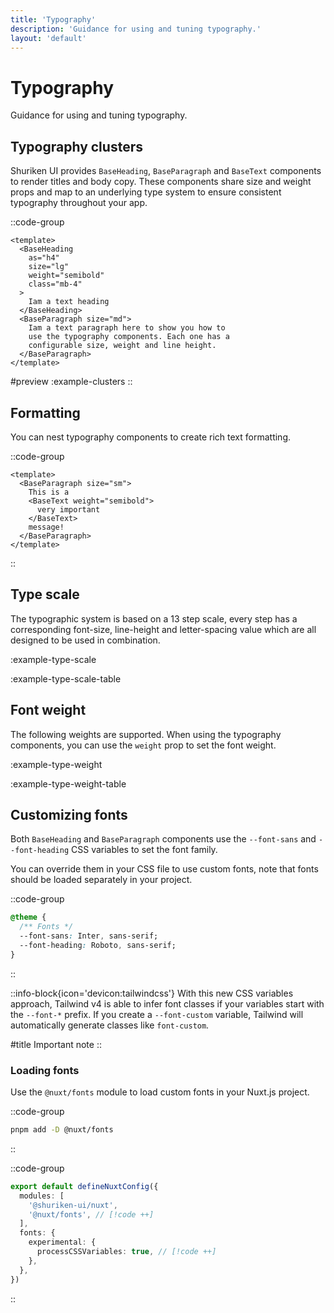```yaml
---
title: 'Typography'
description: 'Guidance for using and tuning typography.'
layout: 'default'
---
```


# Typography

Guidance for using and tuning typography.

## Typography clusters

Shuriken UI provides `BaseHeading`, `BaseParagraph` and `BaseText` components to render titles and body copy. These components share size and weight props and map to an underlying type system to ensure consistent typography throughout your app.

::code-group

```vue [Comp.vue]
<template>
  <BaseHeading
    as="h4"
    size="lg"
    weight="semibold"
    class="mb-4"
  >
    Iam a text heading
  </BaseHeading>
  <BaseParagraph size="md">
    Iam a text paragraph here to show you how to
    use the typography components. Each one has a
    configurable size, weight and line height.
  </BaseParagraph>
</template>
```

#preview
:example-clusters
::

## Formatting

You can nest typography components to create rich text formatting.

::code-group

```vue [Comp.vue]
<template>
  <BaseParagraph size="sm">
    This is a
    <BaseText weight="semibold">
      very important
    </BaseText>
    message!
  </BaseParagraph>
</template>
```
::

## Type scale

The typographic system is based on a 13 step scale, every step has a corresponding font-size, line-height and letter-spacing value which are all designed to be used in combination.

:example-type-scale

:example-type-scale-table

## Font weight

The following weights are supported. When using the typography components, you can use the `weight` prop to set the font weight.

:example-type-weight

:example-type-weight-table

## Customizing fonts

Both `BaseHeading` and `BaseParagraph` components use the `--font-sans` and `--font-heading` CSS variables to set the font family.

You can override them in your CSS file to use custom fonts, note that fonts should be loaded separately in your project.

::code-group
```css [~/assets/css/main.css]
@theme {
  /** Fonts */
  --font-sans: Inter, sans-serif;
  --font-heading: Roboto, sans-serif;
}
```
::

::info-block{icon='devicon:tailwindcss'}
With this new CSS variables approach, Tailwind v4 is able to infer font classes if your variables start with the `--font-*` prefix. If you create a `--font-custom` variable, Tailwind will automatically generate classes like `font-custom`.

#title
Important note
::

### Loading fonts

Use the `@nuxt/fonts` module to load custom fonts in your Nuxt.js project.

::code-group
```bash [Terminal]
pnpm add -D @nuxt/fonts
```
::

::code-group
```ts [nuxt.config.ts]
export default defineNuxtConfig({
  modules: [
    '@shuriken-ui/nuxt',
    '@nuxt/fonts', // [!code ++]
  ],
  fonts: {
    experimental: {
      processCSSVariables: true, // [!code ++]
    },
  },
})
```
::
